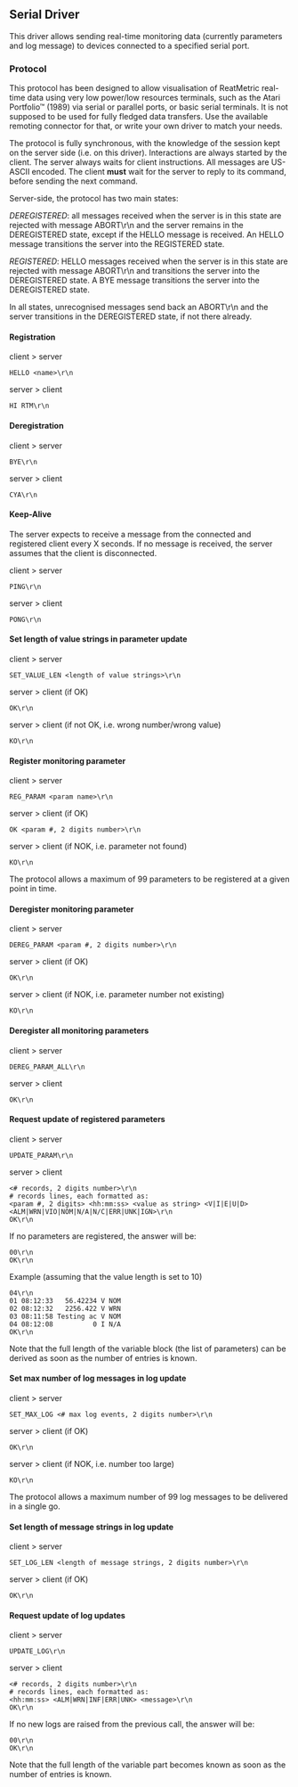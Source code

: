 ## Serial Driver
This driver allows sending real-time monitoring data (currently parameters and log message) to devices connected 
to a specified serial port.

### Protocol
This protocol has been designed to allow visualisation of ReatMetric real-time data using very low power/low 
resources terminals, such as the Atari Portfolio™ (1989) via serial or parallel ports, or basic serial terminals. 
It is not supposed to be used for fully fledged data transfers. Use the available remoting connector for that, 
or write your own driver to match your needs.

The protocol is fully synchronous, with the knowledge of the session kept on the server side (i.e. on this driver). 
Interactions are always started by the client. The server always waits for client instructions. All messages are 
US-ASCII encoded. The client **must** wait for the server to reply to its command, before sending the next command.

Server-side, the protocol has two main states:

*DEREGISTERED*: all messages received when the server is in this state are rejected with message ABORT\r\n 
and the server remains in the DEREGISTERED state, except if the HELLO message is received. An HELLO message 
transitions the server into the REGISTERED state.

*REGISTERED*: HELLO messages received when the server is in this state are rejected with message ABORT\r\n 
and transitions the server into the DEREGISTERED state. A BYE message transitions the server into the DEREGISTERED 
state.

In all states, unrecognised messages send back an ABORT\r\n and the server transitions in the DEREGISTERED state,
if not there already.

#### Registration

client > server

    HELLO <name>\r\n

server > client

    HI RTM\r\n
    
#### Deregistration

client > server

	BYE\r\n

server > client

	CYA\r\n

#### Keep-Alive

The server expects to receive a message from the connected and registered client every X seconds. If no message is 
received, the server assumes that the client is disconnected.

client > server

	PING\r\n

server > client

	PONG\r\n

#### Set length of value strings in parameter update

client > server

	SET_VALUE_LEN <length of value strings>\r\n

server > client (if OK)

	OK\r\n
	
server > client (if not OK, i.e. wrong number/wrong value)
    
   	KO\r\n

#### Register monitoring parameter

client > server

	REG_PARAM <param name>\r\n

server > client (if OK)

	OK <param #, 2 digits number>\r\n

server > client (if NOK, i.e. parameter not found)

	KO\r\n

The protocol allows a maximum of 99 parameters to be registered at a given point in time.

#### Deregister monitoring parameter

client > server

	DEREG_PARAM <param #, 2 digits number>\r\n

server > client (if OK)

	OK\r\n

server > client (if NOK, i.e. parameter number not existing)

	KO\r\n

#### Deregister all monitoring parameters

client > server

	DEREG_PARAM_ALL\r\n

server > client

	OK\r\n

#### Request update of registered parameters

client > server

	UPDATE_PARAM\r\n

server > client

	<# records, 2 digits number>\r\n
	# records lines, each formatted as: 
	<param #, 2 digits> <hh:mm:ss> <value as string> <V|I|E|U|D> <ALM|WRN|VIO|NOM|N/A|N/C|ERR|UNK|IGN>\r\n
	OK\r\n

If no parameters are registered, the answer will be:

    00\r\n
    OK\r\n
	
Example (assuming that the value length is set to 10)

	04\r\n
	01 08:12:33   56.42234 V NOM
    02 08:12:32   2256.422 V WRN
    03 08:11:58 Testing ac V NOM
    04 08:12:08          0 I N/A
    OK\r\n

Note that the full length of the variable block (the list of parameters) can be derived as soon as the number of entries is known.

#### Set max number of log messages in log update

client > server

	SET_MAX_LOG <# max log events, 2 digits number>\r\n

server > client (if OK)

	OK\r\n

server > client (if NOK, i.e. number too large)

	KO\r\n

The protocol allows a maximum number of 99 log messages to be delivered in a single go.

#### Set length of message strings in log update

client > server

	SET_LOG_LEN <length of message strings, 2 digits number>\r\n

server > client (if OK)

	OK\r\n

#### Request update of log updates

client > server

	UPDATE_LOG\r\n

server > client

	<# records, 2 digits number>\r\n
	# records lines, each formatted as: 
	<hh:mm:ss> <ALM|WRN|INF|ERR|UNK> <message>\r\n
	OK\r\n

If no new logs are raised from the previous call, the answer will be:

    00\r\n
    OK\r\n

Note that the full length of the variable part becomes known as soon as the number of entries is known.
